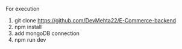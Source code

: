 For execution
1. git clone https://github.com/DevMehta22/E-Commerce-backend
2. npm install
3. add mongoDB connection
4. npm run dev
